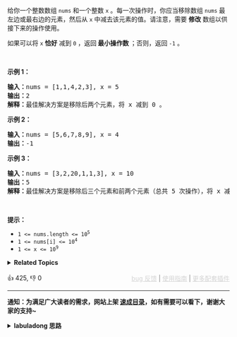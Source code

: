 <p>给你一个整数数组 <code>nums</code> 和一个整数 <code>x</code> 。每一次操作时，你应当移除数组 <code>nums</code> 最左边或最右边的元素，然后从 <code>x</code> 中减去该元素的值。请注意，需要 <strong>修改</strong> 数组以供接下来的操作使用。</p>

<p>如果可以将 <code>x</code>&nbsp;<strong>恰好</strong> 减到&nbsp;<code>0</code> ，返回<strong> 最小操作数 </strong>；否则，返回 <code>-1</code> 。</p>

<p>&nbsp;</p>

<p><strong>示例 1：</strong></p>

<pre>
<strong>输入：</strong>nums = [1,1,4,2,3], x = 5
<strong>输出：</strong>2
<strong>解释：</strong>最佳解决方案是移除后两个元素，将 x 减到 0 。
</pre>

<p><strong>示例 2：</strong></p>

<pre>
<strong>输入：</strong>nums = [5,6,7,8,9], x = 4
<strong>输出：</strong>-1
</pre>

<p><strong>示例 3：</strong></p>

<pre>
<strong>输入：</strong>nums = [3,2,20,1,1,3], x = 10
<strong>输出：</strong>5
<strong>解释：</strong>最佳解决方案是移除后三个元素和前两个元素（总共 5 次操作），将 x 减到 0 。
</pre>

<p>&nbsp;</p>

<p><strong>提示：</strong></p>

<ul> 
 <li><code>1 &lt;= nums.length &lt;= 10<sup>5</sup></code></li> 
 <li><code>1 &lt;= nums[i] &lt;= 10<sup>4</sup></code></li> 
 <li><code>1 &lt;= x &lt;= 10<sup>9</sup></code></li> 
</ul>

<details><summary><strong>Related Topics</strong></summary>数组 | 哈希表 | 二分查找 | 前缀和 | 滑动窗口</details><br>

<div>👍 425, 👎 0<span style='float: right;'><span style='color: gray;'><a href='https://github.com/labuladong/fucking-algorithm/issues' target='_blank' style='color: lightgray;text-decoration: underline;'>bug 反馈</a> | <a href='https://labuladong.online/algo/fname.html?fname=jb插件简介' target='_blank' style='color: lightgray;text-decoration: underline;'>使用指南</a> | <a href='https://labuladong.online/algo/' target='_blank' style='color: lightgray;text-decoration: underline;'>更多配套插件</a></span></span></div>

<div id="labuladong"><hr>

**通知：为满足广大读者的需求，网站上架 [速成目录](https://labuladong.online/algo/intro/quick-learning-plan/)，如有需要可以看下，谢谢大家的支持~**

<details><summary><strong>labuladong 思路</strong></summary>


<div id="labuladong_solution_zh">

## 基本思路

很多读者第一眼看到这个题，可能就想到了递归算法来穷举所有可能的操作方法对吧？每次我可以选择移除最左边或最右边的元素，然后对剩下的数组递归调用，直到 `x` 减到 0，肯定可以算出最小的操作数。

这很好，说明大家已经理解并运用了「算法本质是穷举」的思想，对于容易穷举的，用 for 循环遍历；对于每次选择之间互相关联的，用递归算法借助递归树穷举。

但是这里可以用到我在 [时空复杂度分析实用指南](https://labuladong.online/algo/essential-technique/complexity-analysis/) 中分享的小技巧，你看完题就知道这题不能用递归：就是看数据规模预估反推算法思路。

这道题的数据规模是 `1 <= nums.length <= 10^5`，这就意味着递归算法的时间复杂度不能达到 `O(2^n)` 这个级别，因为 10^5 的平方就是 10^10，这个数量级，在任何判题平台都是不能被接受的。

你如果用递归算法，且不说指数级复杂度的回溯算法了，即便你能用动态规划算法消除重叠子问题，那你至少也要用两个状态，也就是数组两端 `i, j` 的索引位置。那么时空复杂度最起码都要 `O(2^n)`，所以这道题不适合用递归算法。

有了上面的分析，你必须再观察观察，转换一下思路。题目让你从边缘删除掉和为 `x` 的元素，那剩下来的是什么？剩下来的是不是就是 `nums` 中的一个子数组？让你尽可能少地从边缘删除元素说明什么？是不是就是说剩下来的这个子数组大小尽可能的大？

**所以，这道题等价于让你寻找 `nums` 中元素和为 `sum(nums) - x` 的最长子数组**。

寻找子数组就是考察滑动窗口技巧。前文 [滑动窗口框架](https://labuladong.online/algo/essential-technique/sliding-window-framework/) 说过，使用滑动窗口算法需要搞清楚以下几个问题：

1、什么时候应该扩大窗口？

2、什么时候应该缩小窗口？

3、什么时候得到一个合法的答案？

针对本题，以上三个问题的答案是：

1、当窗口内元素之和小于目标和 `target` 时，扩大窗口，让窗口内元素和增加。

2、当窗口内元素之和大于目标和 `target` 时，缩小窗口，让窗口内元素和减小。

3、当窗口内元素之和等于目标和 `target` 时，找到一个符合条件的子数组，我们想找的是最长的子数组长度。

> 注意：类似 [✨713. 乘积小于 K 的子数组](/problems/subarray-product-less-than-k/)，之所以本题可以用滑动窗口，关键是题目说了 `nums` 中的元素都是正数，这就保证了只要有元素加入窗口，和一定变大，只要有元素离开窗口，和一定变小。
>
> 你想想如果存在负数的话就没有这个性质了，也就不能确定什么时候扩大和缩小窗口，也就不能使用滑动窗口算法，而应该使用 [前缀和 + 哈希表的方式](https://labuladong.online/algo/problem-set/perfix-sum/) 解决，参见 [✨560. 和为K的子数组](/problems/subarray-sum-equals-k/)。

**详细题解**：
  - [【练习】滑动窗口算法经典习题](https://labuladong.online/algo/problem-set/sliding-window/)

</div>





<div id="solution">

## 解法代码



<div class="tab-panel"><div class="tab-nav">
<button data-tab-item="cpp" class="tab-nav-button btn " data-tab-group="default" onclick="switchTab(this)">cpp🤖</button>

<button data-tab-item="python" class="tab-nav-button btn " data-tab-group="default" onclick="switchTab(this)">python🤖</button>

<button data-tab-item="java" class="tab-nav-button btn active" data-tab-group="default" onclick="switchTab(this)">java🟢</button>

<button data-tab-item="go" class="tab-nav-button btn " data-tab-group="default" onclick="switchTab(this)">go🤖</button>

<button data-tab-item="javascript" class="tab-nav-button btn " data-tab-group="default" onclick="switchTab(this)">javascript🤖</button>
</div><div class="tab-content">
<div data-tab-item="cpp" class="tab-item " data-tab-group="default"><div class="highlight">

```cpp
// 注意：cpp 代码由 chatGPT🤖 根据我的 java 代码翻译。
// 本代码的正确性已通过力扣验证，如有疑问，可以对照 java 代码查看。

#include <vector>
#include <climits>
using namespace std;

class Solution {
public:
    int minOperations(vector<int>& nums, int x) {
        int n = nums.size(), sum = 0;
        for (int i = 0; i < n; i++) {
            sum += nums[i];
        }
        // 滑动窗口需要寻找的子数组目标和
        int target = sum - x;

        int left = 0, right = 0;
        // 记录窗口内所有元素和
        int windowSum = 0;
        // 记录目标子数组的最大长度
        int maxLen = INT_MIN;
        // 开始执行滑动窗口框架
        while (right < nums.size()) {
            // 扩大窗口
            windowSum += nums[right];
            right++;

            while (windowSum > target && left < right) {
                // 缩小窗口
                windowSum -= nums[left];
                left++;
            }
            // 寻找目标子数组
            if (windowSum == target) {
                maxLen = max(maxLen, right - left);
            }
        }
        // 目标子数组的最大长度可以推导出需要删除的字符数量
        return maxLen == INT_MIN ? -1 : n - maxLen;
    }
};
```

</div></div>

<div data-tab-item="python" class="tab-item " data-tab-group="default"><div class="highlight">

```python
# 注意：python 代码由 chatGPT🤖 根据我的 java 代码翻译。
# 本代码的正确性已通过力扣验证，如有疑问，可以对照 java 代码查看。

class Solution:
    def minOperations(self, nums: List[int], x: int) -> int:
        n = len(nums)
        sum_ = sum(nums)
        # 滑动窗口需要寻找的子数组目标和
        target = sum_ - x

        left = 0
        right = 0
        # 记录窗口内所有元素和
        window_sum = 0
        # 记录目标子数组的最大长度
        max_len = float('-inf')
        # 开始执行滑动窗口框架
        while right < n:
            # 扩大窗口
            window_sum += nums[right]
            right += 1

            while window_sum > target and left < right:
                # 缩小窗口
                window_sum -= nums[left]
                left += 1

            # 寻找目标子数组
            if window_sum == target:
                max_len = max(max_len, right - left)

        # 目标子数组的最大长度可以推导出需要删除的字符数量
        return -1 if max_len == float('-inf') else n - max_len
```

</div></div>

<div data-tab-item="java" class="tab-item active" data-tab-group="default"><div class="highlight">

```java
class Solution {
    public int minOperations(int[] nums, int x) {
        int n = nums.length, sum = 0;
        for (int i = 0; i < n; i++) {
            sum += nums[i];
        }
        // 滑动窗口需要寻找的子数组目标和
        int target = sum - x;

        int left = 0, right = 0;
        // 记录窗口内所有元素和
        int windowSum = 0;
        // 记录目标子数组的最大长度
        int maxLen = Integer.MIN_VALUE;
        // 开始执行滑动窗口框架
        while (right < nums.length) {
            // 扩大窗口
            windowSum += nums[right];
            right++;

            while (windowSum > target && left < right) {
                // 缩小窗口
                windowSum -= nums[left];
                left++;
            }
            // 寻找目标子数组
            if (windowSum == target) {
                maxLen = Math.max(maxLen, right - left);
            }
        }
        // 目标子数组的最大长度可以推导出需要删除的字符数量
        return maxLen == Integer.MIN_VALUE ? -1 : n - maxLen;
    }
}
```

</div></div>

<div data-tab-item="go" class="tab-item " data-tab-group="default"><div class="highlight">

```go
// 注意：go 代码由 chatGPT🤖 根据我的 java 代码翻译。
// 本代码的正确性已通过力扣验证，如有疑问，可以对照 java 代码查看。

func minOperations(nums []int, x int) int {
    n := len(nums)
    sum := 0
    for _, num := range nums {
        sum += num
    }
    // 滑动窗口需要寻找的子数组目标和
    target := sum - x

    left, right := 0, 0
    // 记录窗口内所有元素和
    windowSum := 0
    // 记录目标子数组的最大长度
    maxLen := -1
    // 开始执行滑动窗口框架
    for right < len(nums) {
        // 扩大窗口
        windowSum += nums[right]
        right++

        for windowSum > target && left < right {
            // 缩小窗口
            windowSum -= nums[left]
            left++
        }
        // 寻找目标子数组
        if windowSum == target {
            if maxLen == -1 || right-left > maxLen {
                maxLen = right - left
            }
        }
    }
    // 目标子数组的最大长度可以推导出需要删除的字符数量
    if maxLen == -1 {
        return -1
    }
    return n - maxLen
}
```

</div></div>

<div data-tab-item="javascript" class="tab-item " data-tab-group="default"><div class="highlight">

```javascript
// 注意：javascript 代码由 chatGPT🤖 根据我的 java 代码翻译。
// 本代码的正确性已通过力扣验证，如有疑问，可以对照 java 代码查看。

var minOperations = function(nums, x) {
    let n = nums.length, sum = 0;
    for (let i = 0; i < n; i++) {
        sum += nums[i];
    }
    // 滑动窗口需要寻找的子数组目标和
    let target = sum - x;

    let left = 0, right = 0;
    // 记录窗口内所有元素和
    let windowSum = 0;
    // 记录目标子数组的最大长度
    let maxLen = -Infinity;
    // 开始执行滑动窗口框架
    while (right < nums.length) {
        // 扩大窗口
        windowSum += nums[right];
        right++;

        while (windowSum > target && left < right) {
            // 缩小窗口
            windowSum -= nums[left];
            left++;
        }
        // 寻找目标子数组
        if (windowSum == target) {
            maxLen = Math.max(maxLen, right - left);
        }
    }
    // 目标子数组的最大长度可以推导出需要删除的字符数量
    return maxLen == -Infinity ? -1 : n - maxLen;
};
```

</div></div>
</div></div>

<hr /><details open hint-container details><summary style="font-size: medium"><strong>🍭🍭 算法可视化 🍭🍭</strong></summary><div id="data_minimum-operations-to-reduce-x-to-zero"  category="leetcode" ></div><div class="resizable aspect-ratio-container" style="height: 100%;">
<div id="iframe_minimum-operations-to-reduce-x-to-zero"></div></div>
</details><hr /><br />

</div>
</details>
</div>

